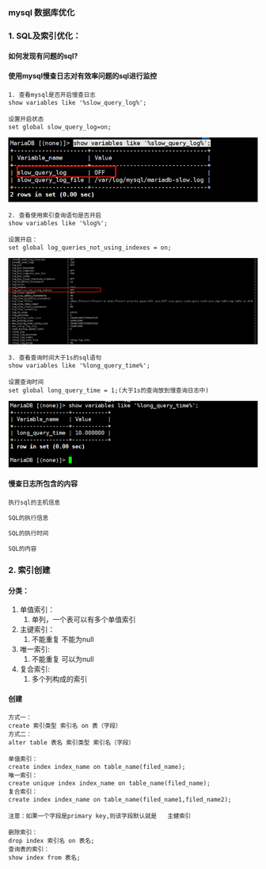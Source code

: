### mysql 数据库优化



### 1. SQL及索引优化：

#### 如何发现有问题的sql?

#### 使用mysql慢查日志对有效率问题的sql进行监控

```
1. 查看mysql是否开启慢查日志
show variables like '%slow_query_log%';

设置开启状态
set global slow_query_log=on;
```

![](查看mysql是否开启慢查询日志.jpg)

```
2. 查看使用索引查询语句是否开启
show variables like '%log%';

设置开启：
set global log_queries_not_using_indexes = on;
```

![](show_log_status.jpg)

```
3. 查看查询时间大于1s的sql语句
show variables like '%long_query_time%';

设置查询时间
set global long_query_time = 1;(大于1s的查询放到慢查询日志中)
```

![](long_query_time.jpg)



#### 慢查日志所包含的内容

```
执行sql的主机信息
```

```
SQL的执行信息
```

```
SQL的执行时间
```

```
SQL的内容
```

### 2. 索引创建

#### 分类：

1. 单值索引：
   1. 单列，一个表可以有多个单值索引
2. 主键索引：
   1. 不能重复   不能为null
3. 唯一索引:
   1. 不能重复    可以为null
4. 复合索引:
   1. 多个列构成的索引

#### 创建

```
方式一：
create 索引类型 索引名 on 表（字段）
方式二：
alter table 表名 索引类型 索引名（字段）

单值索引：
create index index_name on table_name(filed_name);
唯一索引：
create unique index index_name on table_name(filed_name);
复合索引：
create index index_name on table_name(filed_name1,filed_name2);

注意：如果一个字段是primary key,则该字段默认就是   主健索引

删除索引：
drop index 索引名 on 表名;
查询表的索引：
show index from 表名;
```



